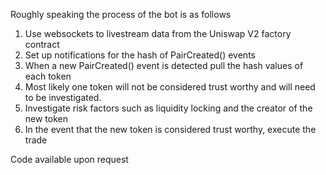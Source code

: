 Roughly speaking the process of the bot is as follows
1. Use websockets to livestream data from the Uniswap V2 factory contract
2. Set up notifications for the hash of PairCreated() events
3. When a new PairCreated() event is detected pull the hash values of each token
4. Most likely one token will not be considered trust worthy and will need to be investigated.
5. Investigate risk factors such as liquidity locking and the creator of the new token
6. In the event that the new token is considered trust worthy, execute the trade

Code available upon request
